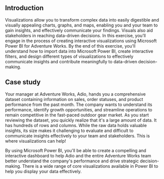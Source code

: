 ## Introduction
Visualizations allow you to transform complex data into easily digestible and visually appealing charts, graphs, and maps, enabling you and your team to gain insights, and effectively communicate your findings. Visuals also aid stakeholders in reaching data-driven decisions. In this exercise, you’ll engage in the process of creating interactive visualizations using Microsoft Power BI for Adventure Works. By the end of this exercise, you'll understand how to import data into Microsoft Power BI, create interactive filters, and design different types of visualizations to effectively communicate insights and contribute meaningfully to data-driven decision-making.

## Case study
Your manager at Adventure Works, Adio, hands you a comprehensive dataset containing information on sales, order statuses, and product performance from the past month. The company wants to understand its performance, identify growth opportunities, and streamline operations to remain competitive in the fast-paced outdoor gear market. As you start reviewing the dataset, you quickly realize that it's a large amount of data. It has hundreds of rows and columns. While the raw data holds valuable insights, its size makes it challenging to evaluate and difficult to communicate insights effectively to your team and stakeholders. This is where visualizations can help! 

By using Microsoft Power BI, you'll be able to create a compelling and interactive dashboard to help Adio and the entire Adventure Works team better understand the company's performance and drive strategic decision-making. There is a wide range of core visualizations available in Power BI to help you display your data effectively.
